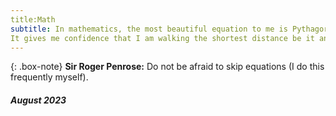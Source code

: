 ```yaml
---
title:Math
subtitle: In mathematics, the most beautiful equation to me is Pythagoras' Theorem.
It gives me confidence that I am walking the shortest distance be it anywhere I go.
---
```

{: .box-note}
**Sir Roger Penrose:** Do not be afraid to skip equations (I do this frequently myself).

##### August 2023